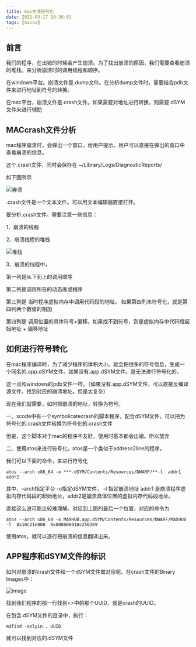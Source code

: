 ```yaml
---
title: mac奔溃符号化
date: 2021-03-17 10:36:01
tags: [macos]
---
```


## 前言

我们的程序，在出错的时候会产生崩溃。为了找出崩溃的原因，我们需要查看崩溃的堆栈。来分析崩溃时的调用线程和顺序。

在windows平台。崩溃文件是.dump文件。在分析dump文件时，需要结合pdb文件来进行地址到符号的转换。

在mac平台，崩溃文件是.crash文件。如果需要对地址进行转换，则需要.dSYM文件来进行辅助



## MACcrash文件分析

mac程序崩溃时，会弹出一个窗口，给用户提示。用户可以直接在弹出的窗口中查看崩溃的信息。

这个.crash文件，同时会保存在 ~/Library/Logs/DiagnosticReports/

如下图所示

![奔溃](https://demo-1252736716.cos.ap-shanghai.myqcloud.com/%E5%B4%A9%E6%BA%83%E6%96%87%E4%BB%B6%E5%A4%B9.png)

.crash文件是一个文本文件。可以用文本编辑器直接打开。

要分析.crash文件。需要注意一些信息：


1、崩溃的线程

2、崩溃线程的堆栈

![堆栈](https://demo-1252736716.cos.ap-shanghai.myqcloud.com/%E5%A0%86%E6%A0%88.png)

3、崩溃的线程中，

第一列是从下到上的调用顺序

第二列是调用所在的动态库或程序

第三列是 当时程序虚拟内存中调用代码段的地址。 如果第四列未符号化，就是第四列两个数值的相加

第四列是 调用位置的具体符号+偏移。如果找不到符号，则是虚拟内存中代码段起始地址 + 偏移地址



## 如何进行符号转化

在mac程序编译时，为了减少程序的体积大小。就会把很多的符号信息，生成一个同名的.app.dSYM文件。如果没有.app.dSYM文件。是无法进行符号化的。

这一点和windows的pdb文件一样。（如果没有.app.dSYM文件，可以直接反编译源文件。找到对应的崩溃地址。但是太复杂）


现在我们就需要，如何把崩溃的地址，转换为符号。

一、xcode中有一个symbolicatecrash的脚本程序，配合dSYM文件，可以把为符号化的.crash文件转换为符号化的.crash文件

但是，这个脚本对于mac的程序不友好，使用时基本都会出错。所以放弃

二、使用atos来进行符号化。atos是一个类似于address2line的程序。

我们可以下面的命令，来进行符号化
```
atos --arch x86_64 -o ***.dSYM/Contents/Resources/DWARF/**-l  addr1  addr2
```

其中，–arch指定平台 -o指定dSYM文件， -l 指定崩溃地址   addr1 是崩溃程序虚拟内存代码段的起始地址，addr2是崩溃具体位置的虚拟内存代码段地址。

直接这么说可能比较难理解。对应到上图的最后一个位置，对应的命令为

```
atos --arch x86_64 -o MAXHUB.app.dSYM/Contents/Resources/DWARF/MAXHUB -l  0x10c21e000  0x000000010c256369
```

使用atos，就可以逐行把崩溃的信息翻译出来。


## APP程序和dSYM文件的标识

如何对崩溃的crash文件和一个dSYM文件做对应呢。在crash文件的Binary Images中：

![image](https://demo-1252736716.cos.ap-shanghai.myqcloud.com/image-uuid.png)

找到我们程序的那一行找到<>中的那个UUID，就是crash的UUID。

在包含.dSYM文件的目录中，执行：

```
mdfind -onlyin . UUID
```

就可以找到对应的.dSYM文件


